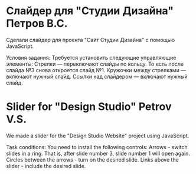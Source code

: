 # Слайдер для "Студии Дизайна" Петров В.С.

Сделали слайдер для проекта "Сайт Студии Дизайна" с помощью JavaScript.

Условия задания:
Требуется установить следующие управляющие элементы:
Стрелки — переключают слайды по кольцу. То есть после слайда №3 снова откроется слайд №1.
Кружочки между стрелками — включают нужный слайд.
Ссылки над слайдером — включают нужный слайд.

# Slider for "Design Studio" Petrov V.S.

We made a slider for the "Design Studio Website" project using JavaScript.

Task conditions:
You need to install the following controls:
Arrows - switch slides in a ring. That is, after slide number 3, slide number 1 will open again.
Circles between the arrows - turn on the desired slide.
Links above the slider - include the desired slide.
